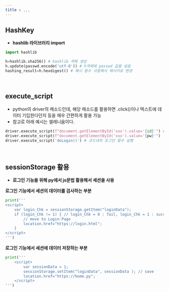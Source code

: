 ```yaml
---
title : ,,,
---
```


## HashKey

* **hashlib 라이브러리 import**

```python
import hashlib

h=hashlib.sha256() # hashlib 객체 생성
h.update(passwd.encode('utf-8')) # h객체에 passwd 값을 넣음
hashing_result=h.hexdigest() # 해시 함수 사용해서 해시키로 변경
```

<br>

## execute_script

* python의 driver의 메소드인데, 해당 메소드를 활용하면 .click()이나 텍스트에 데이터 기입한다던지 등을 매우 간편하게 활용 가능
* 참고로 아래 예시는 셀레니움이다.

```python
driver.execute_script(f"document.getElementById('xxx').value='{id}'") # 기입
driver.execute_script(f"document.getElementById('xxx').value='{pw}'")
driver.execute_script('doLogin()') # 코드내의 로그인 함수 실행
```

<br>

## sessionStorage 활용

* **로그인 기능을 위해 py에서 js문법 활용해서 세션을 사용**

**로그인 기능에서 세션의 데이터를 검사하는 부분**

```python
print('''
<script>
	var login_Chk = sessionStorage.getItem("loginData");
	if (login_Chk != 1) { // login_Chk = 0 : fail, login_Chk = 1 : success
		// move to Login-Page
        location.href="https://login.html";
	}
</script>
''')
```



**로그인 기능에서 세션에 데이터 저장하는 부분**

```python
print('''
	<script>
		var sessionData = 1;
		sessionStorage.setItem("loginData", sessionData ); // save
		location.href="https://home.py";
	</script>
''')
```

